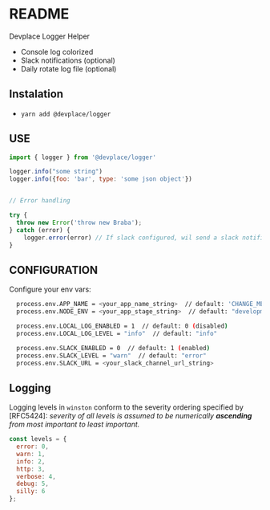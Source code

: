 # README

Devplace Logger Helper

- Console log colorized
- Slack notifications (optional)
- Daily rotate log file (optional)

## Instalation

* ```yarn add @devplace/logger```

## USE

```javascript
import { logger } from '@devplace/logger'

logger.info("some string")
logger.info({foo: 'bar', type: 'some json object'})


// Error handling

try {
  throw new Error('throw new Braba');
} catch (error) {
    logger.error(error) // If slack configured, wil send a slack notification
}

```

## CONFIGURATION

Configure your env vars:

```bash
  process.env.APP_NAME = <your_app_name_string>  // default: 'CHANGE_ME'
  process.env.NODE_ENV = <your_app_stage_string>  // default: "development"

  process.env.LOCAL_LOG_ENABLED = 1  // default: 0 (disabled)
  process.env.LOCAL_LOG_LEVEL = "info"  // default: "info"

  process.env.SLACK_ENABLED = 0  // default: 1 (enabled)
  process.env.SLACK_LEVEL = "warn"  // default: "error"
  process.env.SLACK_URL = <your_slack_channel_url_string>
```

## Logging

Logging levels in `winston` conform to the severity ordering specified by [RFC5424]: _severity of all levels is assumed to be numerically **ascending** from most important to least important._

``` js
const levels = { 
  error: 0,
  warn: 1,
  info: 2,
  http: 3,
  verbose: 4,
  debug: 5,
  silly: 6
};
```
